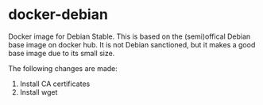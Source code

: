 docker-debian
=============

Docker image for Debian Stable. This is based on the (semi)offical Debian base image on docker hub. It is not Debian sanctioned, but it makes a good base image due to its small size.

The following changes are made:  

1. Install CA certificates
2. Install wget
